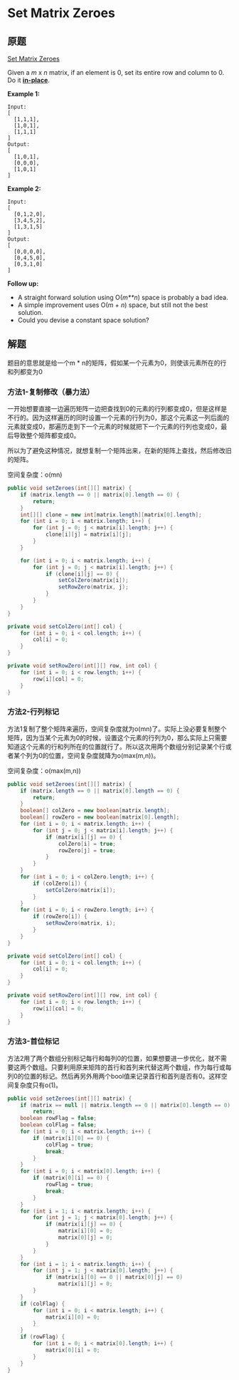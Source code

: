# Set Matrix Zeroes 

## 原题

[Set Matrix Zeroes ](https://leetcode.com/explore/interview/card/top-interview-questions-medium/103/array-and-strings/777/)

Given a *m* x *n* matrix, if an element is 0, set its entire row and column to 0. Do it [**in-place**](https://en.wikipedia.org/wiki/In-place_algorithm).

**Example 1:**

```
Input: 
[
  [1,1,1],
  [1,0,1],
  [1,1,1]
]
Output: 
[
  [1,0,1],
  [0,0,0],
  [1,0,1]
]
```

**Example 2:**

```
Input: 
[
  [0,1,2,0],
  [3,4,5,2],
  [1,3,1,5]
]
Output: 
[
  [0,0,0,0],
  [0,4,5,0],
  [0,3,1,0]
]
```

**Follow up:**

- A straight forward solution using O(*m**n*) space is probably a bad idea.
- A simple improvement uses O(*m* + *n*) space, but still not the best solution.
- Could you devise a constant space solution?

## 解题

题目的意思就是给一个m * n的矩阵，假如某一个元素为0，则使该元素所在的行和列都变为0

### 方法1-复制修改（暴力法）

一开始想要直接一边遍历矩阵一边把查找到0的元素的行列都变成0，但是这样是不行的。因为这样遍历的同时设置一个元素的行列为0，那这个元素这一列后面的元素就变成0，那遍历走到下一个元素的时候就把下一个元素的行列也变成0，最后导致整个矩阵都变成0。

所以为了避免这种情况，就想复制一个矩阵出来，在新的矩阵上查找，然后修改旧的矩阵。

空间复杂度：o(mn)

```java
public void setZeroes(int[][] matrix) {
    if (matrix.length == 0 || matrix[0].length == 0) {
        return;
    }
    int[][] clone = new int[matrix.length][matrix[0].length];
    for (int i = 0; i < matrix.length; i++) {
        for (int j = 0; j < matrix[i].length; j++) {
            clone[i][j] = matrix[i][j];
        }
    }

    for (int i = 0; i < matrix.length; i++) {
        for (int j = 0; j < matrix[i].length; j++) {
            if (clone[i][j] == 0) {
                setColZero(matrix[i]);
                setRowZero(matrix, j);
            }
        }
    }
}

private void setColZero(int[] col) {
    for (int i = 0; i < col.length; i++) {
        col[i] = 0;
    }
}

private void setRowZero(int[][] row, int col) {
    for (int i = 0; i < row.length; i++) {
        row[i][col] = 0;
    }
}
```

### 方法2-行列标记

方法1复制了整个矩阵来遍历，空间复杂度就为o(mn)了。实际上没必要复制整个矩阵，因为当某个元素为0的时候，设置这个元素的行列为0，那么实际上只需要知道这个元素的行和列所在的位置就行了。所以这次用两个数组分别记录某个行或者某个列为0的位置，空间复杂度就降为o(max(m,n))。

空间复杂度：o(max(m,n))

```java
public void setZeroes(int[][] matrix) {
    if (matrix.length == 0 || matrix[0].length == 0) {
        return;
    }
    boolean[] colZero = new boolean[matrix.length];
    boolean[] rowZero = new boolean[matrix[0].length];
    for (int i = 0; i < matrix.length; i++) {
        for (int j = 0; j < matrix[i].length; j++) {
            if (matrix[i][j] == 0) {
                colZero[i] = true;
                rowZero[j] = true;
            }
        }
    }
    for (int i = 0; i < colZero.length; i++) {
        if (colZero[i]) {
            setColZero(matrix[i]);
        }
    }
    for (int i = 0; i < rowZero.length; i++) {
        if (rowZero[i]) {
            setRowZero(matrix, i);
        }
    }
}

private void setColZero(int[] col) {
    for (int i = 0; i < col.length; i++) {
        col[i] = 0;
    }
}

private void setRowZero(int[][] row, int col) {
    for (int i = 0; i < row.length; i++) {
        row[i][col] = 0;
    }
}
```

### 方法3-首位标记

方法2用了两个数组分别标记每行和每列0的位置，如果想要进一步优化，就不需要这两个数组。只要利用原来矩阵的首行和首列来代替这两个数组，作为每行或每列0的位置的标记。然后再另外用两个bool值来记录首行和首列是否有0。这样空间复杂度只有o(1)。

```java
public void setZeroes(int[][] matrix) {
    if (matrix == null || matrix.length == 0 || matrix[0].length == 0)
        return;
    boolean rowFlag = false;
    boolean colFlag = false;
    for (int i = 0; i < matrix.length; i++) {
        if (matrix[i][0] == 0) {
            colFlag = true;
            break;
        }
    }
    for (int i = 0; i < matrix[0].length; i++) {
        if (matrix[0][i] == 0) {
            rowFlag = true;
            break;
        }
    }
    for (int i = 1; i < matrix.length; i++) {
        for (int j = 1; j < matrix[0].length; j++) {
            if (matrix[i][j] == 0) {
                matrix[i][0] = 0;
                matrix[0][j] = 0;
            }
        }
    }
    for (int i = 1; i < matrix.length; i++) {
        for (int j = 1; j < matrix[0].length; j++) {
            if (matrix[i][0] == 0 || matrix[0][j] == 0)
                matrix[i][j] = 0;
        }
    }
    if (colFlag) {
        for (int i = 0; i < matrix.length; i++) {
            matrix[i][0] = 0;
        }
    }
    if (rowFlag) {
        for (int i = 0; i < matrix[0].length; i++) {
            matrix[0][i] = 0;
        }
    }
}
```






